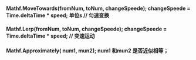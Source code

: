 

####  Mathf.MoveTowards(fromNum, toNum, changeSpeede);  changeSpeede = Time.deltaTime * speed;  单位s // 匀速变换

####  Mathf.Lerp(fromNum, toNum, changeSpeede);  changeSpeede = Time.deltaTime * speed;  // 变速运动

####  Mathf.Approximately( num1, mun2);     num1 和mun2 是否近似相等；
